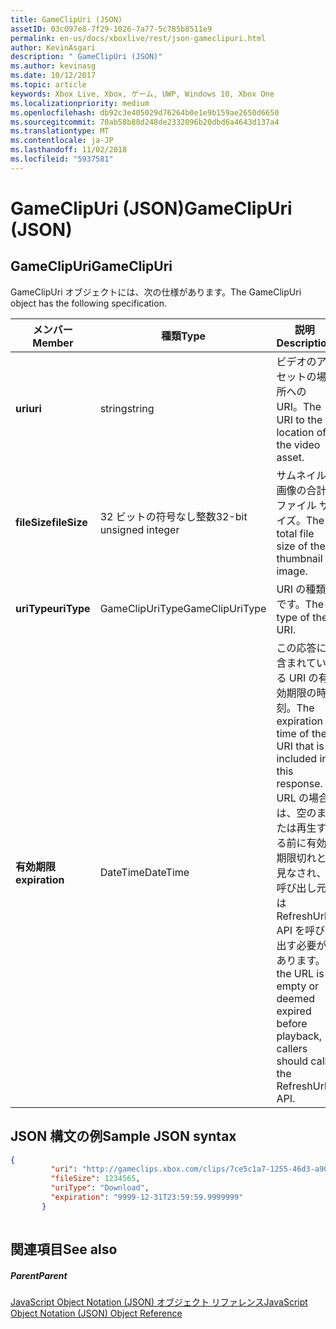 ```yaml
---
title: GameClipUri (JSON)
assetID: 03c097e8-7f29-1026-7a77-5c785b8511e9
permalink: en-us/docs/xboxlive/rest/json-gameclipuri.html
author: KevinAsgari
description: " GameClipUri (JSON)"
ms.author: kevinasg
ms.date: 10/12/2017
ms.topic: article
keywords: Xbox Live, Xbox, ゲーム, UWP, Windows 10, Xbox One
ms.localizationpriority: medium
ms.openlocfilehash: db92c3e405029d76264b0e1e9b159ae2650d6650
ms.sourcegitcommit: 70ab58b88d248de2332096b20dbd6a4643d137a4
ms.translationtype: MT
ms.contentlocale: ja-JP
ms.lasthandoff: 11/02/2018
ms.locfileid: "5937581"
---
```

# <a name="gameclipuri-json"></a><span data-ttu-id="28023-104">GameClipUri (JSON)</span><span class="sxs-lookup"><span data-stu-id="28023-104">GameClipUri (JSON)</span></span>
 
<a id="ID4EO"></a>

 
## <a name="gameclipuri"></a><span data-ttu-id="28023-105">GameClipUri</span><span class="sxs-lookup"><span data-stu-id="28023-105">GameClipUri</span></span>
 
<span data-ttu-id="28023-106">GameClipUri オブジェクトには、次の仕様があります。</span><span class="sxs-lookup"><span data-stu-id="28023-106">The GameClipUri object has the following specification.</span></span>
 
| <span data-ttu-id="28023-107">メンバー</span><span class="sxs-lookup"><span data-stu-id="28023-107">Member</span></span>| <span data-ttu-id="28023-108">種類</span><span class="sxs-lookup"><span data-stu-id="28023-108">Type</span></span>| <span data-ttu-id="28023-109">説明</span><span class="sxs-lookup"><span data-stu-id="28023-109">Description</span></span>| 
| --- | --- | --- | 
| <b><span data-ttu-id="28023-110">uri</span><span class="sxs-lookup"><span data-stu-id="28023-110">uri</span></span></b>| <span data-ttu-id="28023-111">string</span><span class="sxs-lookup"><span data-stu-id="28023-111">string</span></span>| <span data-ttu-id="28023-112">ビデオのアセットの場所への URI。</span><span class="sxs-lookup"><span data-stu-id="28023-112">The URI to the location of the video asset.</span></span>| 
| <b><span data-ttu-id="28023-113">fileSize</span><span class="sxs-lookup"><span data-stu-id="28023-113">fileSize</span></span></b>| <span data-ttu-id="28023-114">32 ビットの符号なし整数</span><span class="sxs-lookup"><span data-stu-id="28023-114">32-bit unsigned integer</span></span>| <span data-ttu-id="28023-115">サムネイル画像の合計ファイル サイズ。</span><span class="sxs-lookup"><span data-stu-id="28023-115">The total file size of the thumbnail image.</span></span>| 
| <b><span data-ttu-id="28023-116">uriType</span><span class="sxs-lookup"><span data-stu-id="28023-116">uriType</span></span></b>| <span data-ttu-id="28023-117">GameClipUriType</span><span class="sxs-lookup"><span data-stu-id="28023-117">GameClipUriType</span></span>| <span data-ttu-id="28023-118">URI の種類です。</span><span class="sxs-lookup"><span data-stu-id="28023-118">The type of the URI.</span></span>| 
| <b><span data-ttu-id="28023-119">有効期限</span><span class="sxs-lookup"><span data-stu-id="28023-119">expiration</span></span></b>| <span data-ttu-id="28023-120">DateTime</span><span class="sxs-lookup"><span data-stu-id="28023-120">DateTime</span></span>| <span data-ttu-id="28023-121">この応答に含まれている URI の有効期限の時刻。</span><span class="sxs-lookup"><span data-stu-id="28023-121">The expiration time of the URI that is included in this response.</span></span> <span data-ttu-id="28023-122">URL の場合は、空のまたは再生する前に有効期限切れと見なされ、呼び出し元は RefreshUrl API を呼び出す必要があります。</span><span class="sxs-lookup"><span data-stu-id="28023-122">If the URL is empty or deemed expired before playback, callers should call the RefreshUrl API.</span></span>| 
  
<a id="ID4EMC"></a>

 
## <a name="sample-json-syntax"></a><span data-ttu-id="28023-123">JSON 構文の例</span><span class="sxs-lookup"><span data-stu-id="28023-123">Sample JSON syntax</span></span>
 

```json
{
         "uri": "http://gameclips.xbox.com/clips/7ce5c1a7-1255-46d3-a90e-34a0e2dfab06/clip.mp4",
         "fileSize": 1234565,
         "uriType": "Download",
         "expiration": "9999-12-31T23:59:59.9999999"
       }
    
```

  
<a id="ID4EVC"></a>

 
## <a name="see-also"></a><span data-ttu-id="28023-124">関連項目</span><span class="sxs-lookup"><span data-stu-id="28023-124">See also</span></span>
 
<a id="ID4EXC"></a>

 
##### <a name="parent"></a><span data-ttu-id="28023-125">Parent</span><span class="sxs-lookup"><span data-stu-id="28023-125">Parent</span></span> 

[<span data-ttu-id="28023-126">JavaScript Object Notation (JSON) オブジェクト リファレンス</span><span class="sxs-lookup"><span data-stu-id="28023-126">JavaScript Object Notation (JSON) Object Reference</span></span>](atoc-xboxlivews-reference-json.md)

   